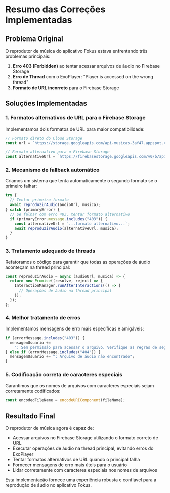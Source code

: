 # Resumo das Correções Implementadas

## Problema Original

O reprodutor de música do aplicativo Fokus estava enfrentando três problemas principais:

1. **Erro 403 (Forbidden)** ao tentar acessar arquivos de áudio no Firebase Storage
2. **Erro de Thread** com o ExoPlayer: "Player is accessed on the wrong thread"
3. **Formato de URL incorreto** para o Firebase Storage

## Soluções Implementadas

### 1. Formatos alternativos de URL para o Firebase Storage

Implementamos dois formatos de URL para maior compatibilidade:

```javascript
// Formato direto do Cloud Storage
const url = `https://storage.googleapis.com/api-musicas-3af47.appspot.com/musicas/${encodedFileName}`;

// Formato alternativo para o Firebase Storage
const alternativeUrl = `https://firebasestorage.googleapis.com/v0/b/api-musicas-3af47.appspot.com/o/musicas%2F${encodedFileName}?alt=media`;
```

### 2. Mecanismo de fallback automático

Criamos um sistema que tenta automaticamente o segundo formato se o primeiro falhar:

```javascript
try {
  // Tentar primeiro formato
  await reproduzirAudio(audioUrl, musica);
} catch (primaryError) {
  // Se falhar com erro 403, tentar formato alternativo
  if (primaryError.message.includes("403")) {
    const alternativeUrl = `...formato alternativo...`;
    await reproduzirAudio(alternativeUrl, musica);
  }
}
```

### 3. Tratamento adequado de threads

Refatoramos o código para garantir que todas as operações de áudio aconteçam na thread principal:

```javascript
const reproduzirAudio = async (audioUrl, musica) => {
  return new Promise((resolve, reject) => {
    InteractionManager.runAfterInteractions(() => {
      // Operações de áudio na thread principal
    });
  });
};
```

### 4. Melhor tratamento de erros

Implementamos mensagens de erro mais específicas e amigáveis:

```javascript
if (errorMessage.includes("403")) {
  mensagemUsuario +=
    ": Sem permissão para acessar o arquivo. Verifique as regras de segurança do Firebase Storage.";
} else if (errorMessage.includes("404")) {
  mensagemUsuario += ": Arquivo de áudio não encontrado";
}
```

### 5. Codificação correta de caracteres especiais

Garantimos que os nomes de arquivos com caracteres especiais sejam corretamente codificados:

```javascript
const encodedFileName = encodeURIComponent(fileName);
```

## Resultado Final

O reprodutor de música agora é capaz de:

- Acessar arquivos no Firebase Storage utilizando o formato correto de URL
- Executar operações de áudio na thread principal, evitando erros do ExoPlayer
- Tentar formatos alternativos de URL quando o principal falha
- Fornecer mensagens de erro mais úteis para o usuário
- Lidar corretamente com caracteres especiais nos nomes de arquivos

Esta implementação fornece uma experiência robusta e confiável para a reprodução de áudio no aplicativo Fokus.
